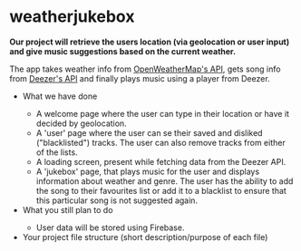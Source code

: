 # weatherjukebox

<b>Our project will retrieve the users location (via geolocation or user input) and give music suggestions based on the current weather.</b>

<p>The app takes weather info from <a href="https://openweathermap.org/api">OpenWeatherMap's API</a>, gets song info from <a href="https://developers.deezer.com/api/explorer">Deezer's API</a> and finally plays music using a player from Deezer.</p>

<ul>
<li>What we have done</li>
<ul>
    <li>A welcome page where the user can type in their location or have it decided by geolocation.</li>
    <li>A 'user' page where the user can se their saved and disliked ("blacklisted") tracks. The user can also remove tracks from either of the lists.</li>
    <li>A loading screen, present while fetching data from the Deezer API.</li>
    <li>A 'jukebox' page, that plays music for the user and displays information about weather and genre. The user has the ability to add the song to their favourites list or add it to a blacklist to ensure that this particular song is not suggested again.</li>
</ul>
<li>What you still plan to do</li>
<ul>
    <li>User data will be stored using Firebase.</li>
</ul>
<li>Your project file structure (short description/purpose of each file)</li>
<ul>
